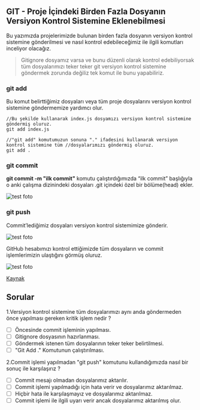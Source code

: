 ## GIT - Proje İçindeki Birden Fazla Dosyanın Versiyon Kontrol Sistemine Eklenebilmesi

Bu yazımızda projelerimizde bulunan birden fazla dosyanın versiyon kontrol sistemine gönderilmesi ve nasıl kontrol edebileceğimiz ile ilgili komutları inceliyor olacağız.

> Gitignore dosyamız varsa ve bunu düzenli olarak kontrol edebiliyorsak tüm dosyalarımızı teker teker git versiyon kontrol sistemine göndermek zorunda değiliz tek komut ile bunu yapabiliriz.

### git add

Bu komut belirttiğimiz dosyaları veya tüm proje dosyalarını versiyon kontrol sistemine göndermemize yardımcı olur.

```
//Bu şekilde kullanarak index.js dosyamızı versiyon kontrol sistemine göndermiş oluruz.
git add index.js

//"git add" komutumuzun sonuna "." ifadesini kullanarak versiyon kontrol sistemine tüm //dosyalarımızı göndermiş oluruz.
git add .
```

### git commit

**git commit -m "ilk commit"** komutu çalıştırdığımızda “ilk commit” başlığıyla o anki çalışma dizinindeki dosyaları .git içindeki özel bir bölüme(head) ekler.

![test foto](figures/ilk-kommit.png)

### git push

Commit’lediğimiz dosyaları versiyon kontrol sistemimize gönderir.

![test foto](figures/git-push.png)

GitHub hesabımızı kontrol ettiğimizde tüm dosyaların ve commit işlemlerimizin ulaştığını görmüş oluruz.

![test foto](figures/github.png)

[Kaynak](https://medium.com/@alianilkocak/temel-git-terimleri-ve-komutlar%C4%B1-6bc62b802baf)

## Sorular

1.Versiyon kontrol sistemine tüm dosyalarımızı aynı anda göndermeden önce yapılması gereken kritik işlem nedir ?

- [ ] Öncesinde commit işleminin yapılması.
- [ ] Gitignore dosyasının hazırlanması.
- [ ] Göndermek istenen tüm dosyalarının teker teker belirtilmesi.
- [ ] "Git Add ." Komutunun çalıştırılması.

2.Commit işlemi yapılmadan "git push" komutunu kullandığımızda nasıl bir sonuç ile karşılaşırız ?

- [ ] Commit mesajı olmadan dosyalarımız aktarılır.
- [ ] Commit işlemi yapılmadığı için hata verir ve dosyalarımız aktarılmaz.
- [ ] Hiçbir hata ile karşılaşmayız ve dosyalarımız aktarılmaz.
- [ ] Commit işlemi ile ilgili uyarı verir ancak dosyalarımız aktarılmış olur.
